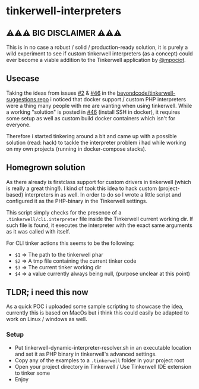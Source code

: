 # tinkerwell-interpreters

## ⚠️⚠️⚠️ BIG DISCLAIMER ⚠️⚠️⚠️

This is in no case a robust / solid / production-ready solution, it is purely a wild experiment to see if custom tinkerwell interpreters (as a concept) could ever become a viable addition to the Tinkerwell application by [@mpociot](https://github.com/mpociot).

## Usecase

Taking the ideas from issues [#2](https://github.com/beyondcode/tinkerwell-suggestions/issues/2) & [#46](https://github.com/beyondcode/tinkerwell-suggestions/issues/46) in the [beyondcode/tinkerwell-suggestions repo](https://github.com/beyondcode/tinkerwell-suggestions) i noticed that docker support / custom PHP interpreters were a thing many people with me are wanting when using tinkerwell. While a working "solution" is posted in [#46](https://github.com/beyondcode/tinkerwell-suggestions/issues/46) (install SSH in docker), it requires some setup as well as custom build docker containers which isn't for everyone.

Therefore i started tinkering around a bit and came up with a possible solution (read: hack) to tackle the interpreter problem i had while working on my own projects (running in docker-compose stacks).

## Homegrown solution

As there already is firstclass support for custom drivers in tinkerwell (which is really a great thing!). I kind of took this idea to hack custom (project-based) interpreters in as well. In order to do so I wrote a little script and configured it as the PHP-binary in the Tinkerwell settings.

This script simply checks for the presence of a `.tinkerwell/cli.interpreter` file inside the Tinkerwell current working dir. If such file is found, it executes the interpreter with the exact same arguments as it was called with itself.

For CLI tinker actions this seems to be the following:

- `$1` => The path to the tinkerwell phar
- `$2` => A tmp file containing the current tinker code
- `$3` => The current tinker working dir
- `$4` => a value currently always being null, (purpose unclear at this point)

## TLDR; i need this now

As a quick POC i uploaded some sample scripting to showcase the idea, currently this is based on MacOs but i think this could easily be adapted to work on Linux / windows as well.

### Setup

- Put tinkerwell-dynamic-interpreter-resolver.sh in an executable location and set it as PHP binary in tinkerwell's advanced settings.
- Copy any of the examples to a `.tinkerwell` folder in your project root
- Open your project directory in Tinkerwell / Use Tinkerwell IDE extension to tinker some
- Enjoy